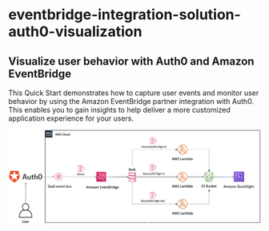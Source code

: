 # eventbridge-integration-solution-auth0-visualization
## Visualize user behavior with Auth0 and Amazon EventBridge

This Quick Start demonstrates how to capture user events and monitor user behavior by using the Amazon EventBridge partner integration with Auth0. This enables you to gain insights to help deliver a more customized application experience for your users.

![Quick Start architecture for EventBridge Integration](images/architecture_diagram.png)
